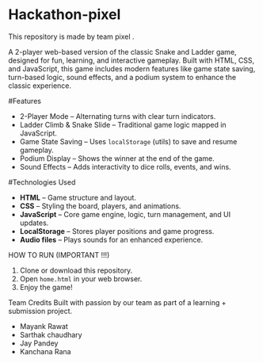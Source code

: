 # Hackathon-pixel
This repository is made by team pixel . 

A 2-player web-based version of the classic Snake and Ladder game, designed for fun, learning, and interactive gameplay.
Built with HTML, CSS, and JavaScript, this game includes modern features like game state saving, turn-based logic, sound effects, and a podium system to enhance the classic experience.

#Features

-  2-Player Mode – Alternating turns with clear turn indicators.
-  Ladder Climb & Snake Slide – Traditional game logic mapped in JavaScript.
- Game State Saving – Uses `localStorage` (utils) to save and resume gameplay.
-  Podium Display – Shows the winner at the end of the game.
-  Sound Effects – Adds interactivity to dice rolls, events, and wins.



#Technologies Used
- **HTML** – Game structure and layout.
- **CSS** – Styling the board, players, and animations.
- **JavaScript** – Core game engine, logic, turn management, and UI updates.
- **LocalStorage** – Stores player positions and game progress.
- **Audio files** – Plays sounds for an enhanced experience.


HOW TO RUN (IMPORTANT !!!)
1. Clone or download this repository.
2. Open `home.html` in your web browser.
3. Enjoy the game!

   
Team Credits
Built with passion by our team as part of a learning + submission project.
- Mayank Rawat
- Sarthak chaudhary
- Jay Pandey
- Kanchana Rana  
